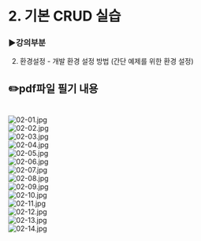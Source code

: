 # 2. 기본 CRUD 실습
### ▶️강의부분
2. 환경설정 - 개발 환경 설정 방법 (간단 예제를 위한 환경 설정)

## ✏️pdf파일 필기 내용
</br>![02-01.jpg](img/02-01.jpg)
</br>![02-02.jpg](img/02-02.jpg)
</br>![02-03.jpg](img/02-03.jpg)
</br>![02-04.jpg](img/02-04.jpg)
</br>![02-05.jpg](img/02-05.jpg)
</br>![02-06.jpg](img/02-06.jpg)
</br>![02-07.jpg](img/02-07.jpg)
</br>![02-08.jpg](img/02-08.jpg)
</br>![02-09.jpg](img/02-09.jpg)
</br>![02-10.jpg](img/02-10.jpg)
</br>![02-11.jpg](img/02-11.jpg)
</br>![02-12.jpg](img/02-12.jpg)
</br>![02-13.jpg](img/02-13.jpg)
</br>![02-14.jpg](img/02-14.jpg)
